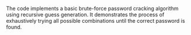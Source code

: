 The code implements a basic brute-force password cracking algorithm using recursive guess generation. It demonstrates the process of exhaustively trying all possible combinations until the correct password is found.
